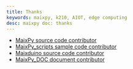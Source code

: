 ```yaml
---
title: Thanks
keywords: maixpy, k210, AIOT, edge computing
desc: maixpy doc: thanks
---
```



* [MaixPy source code contributor](https://github.com/sipeed/MaixPy/graphs/contributors)
* [MaixPy_scripts sample code contributor](https://github.com/sipeed/MaixPy_scripts/graphs/contributors)
* [Maixduino source code contributor](https://github.com/sipeed/Maixduino/graphs/contributors)
* [MaixPy_DOC document contributor](https://github.com/sipeed/MaixPy_DOC/graphs/contributors)
